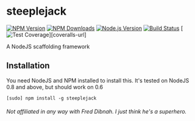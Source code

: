 # steeplejack   

[![NPM Version][npm-image]][npm-url]
[![NPM Downloads][downloads-image]][downloads-url]
[![Node.js Version][node-version-image]][node-version-url]
[![Build Status][travis-image]][travis-url]
[![Test Coverage][coveralls-image]][coveralls-url]

A NodeJS scaffolding framework

## Installation

You need NodeJS and NPM installed to install this.  It's tested on NodeJS 0.8 and above, but should work on 0.6

    [sudo] npm install -g steeplejack

###### Not affiliated in any way with Fred Dibnah. I just think he's a superhero.


[npm-image]: https://img.shields.io/npm/v/steeplejack.svg?style=flat
[downloads-image]: https://img.shields.io/npm/dm/mysql.svg?style=flat
[node-version-image]: https://img.shields.io/badge/node.js-%3E%3D_0.8-brightgreen.svg?style=flat
[travis-image]: https://img.shields.io/travis/riggerthegeek/steeplejack.svg?style=flat
[coveralls-image]: https://img.shields.io/coveralls/riggerthegeek/steeplejack.svg?style=flat

[npm-url]: https://npmjs.org/package/steeplejack
[node-version-url]: http://nodejs.org/download/
[travis-url]: http://img.shields.io/travis/riggerthegeek/steeplejack.svg
[downloads-url]: https://npmjs.org/package/steeplejack
